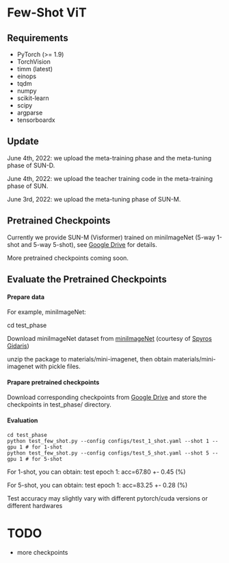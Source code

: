 # Few-Shot ViT

## Requirements
- PyTorch (>= 1.9)
- TorchVision
- timm (latest)
- einops
- tqdm
- numpy
- scikit-learn
- scipy
- argparse
- tensorboardx

## Update
June 4th, 2022: we upload the meta-training phase and the meta-tuning phase of SUN-D.

June 4th, 2022: we upload the teacher training code in the meta-training phase of SUN.

June 3rd, 2022: we upload the meta-tuning phase of SUN-M. 

## Pretrained Checkpoints
Currently we provide SUN-M (Visformer) trained on miniImageNet (5-way 1-shot and 5-way 5-shot), see [Google Drive](https://drive.google.com/drive/folders/1Ynf45BQqMz8XUMuVkDaj3JmoRM7jGFaJ?usp=sharing) for details.

More pretrained checkpoints coming soon. 

## Evaluate the Pretrained Checkpoints

#### Prepare data
For example, miniImageNet:

cd test\_phase

Download miniImageNet dataset from [miniImageNet](https://drive.google.com/file/d/1fJAK5WZTjerW7EWHHQAR9pRJVNg1T1Y7/view?usp=sharing) (courtesy of [Spyros Gidaris](https://github.com/gidariss/FewShotWithoutForgetting))

unzip the package to materials/mini-imagenet, then obtain materials/mini-imagenet with pickle files.

#### Prapare pretrained checkpoints

Download corresponding checkpoints from [Google Drive](https://drive.google.com/drive/folders/1Ynf45BQqMz8XUMuVkDaj3JmoRM7jGFaJ?usp=sharing) and store the checkpoints in test\_phase/ directory.

#### Evaluation
```shell
cd test_phase
python test_few_shot.py --config configs/test_1_shot.yaml --shot 1 --gpu 1 # for 1-shot
python test_few_shot.py --config configs/test_5_shot.yaml --shot 5 --gpu 1 # for 5-shot
```
For 1-shot, you can obtain: test epoch 1: acc=67.80 +- 0.45 (%)

For 5-shot, you can obtain: test epoch 1: acc=83.25 +- 0.28 (%)

Test accuracy may slightly vary with different pytorch/cuda versions or different hardwares

# TODO
- more checkpoints
<!-- - training code of meta-training phase and SUN-D meta tuning phase -->

